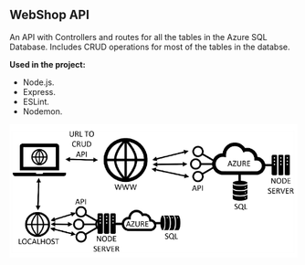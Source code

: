 ## WebShop API

An API with Controllers and routes for all the tables in the Azure SQL Database. 
Includes CRUD operations for most of the tables in the databse.

**Used in the project:**
* Node.js.
* Express.
* ESLint.
* Nodemon.

<img src="Image/screenshot.png" width="600">
